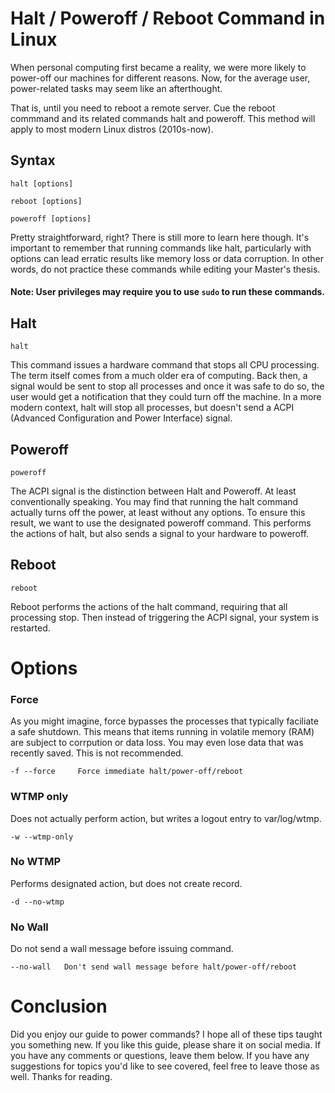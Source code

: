 # Halt / Poweroff / Reboot Command in Linux

When personal computing first became a reality, we were more likely to power-off our machines for different reasons. Now, for the average user, power-related tasks may seem like an afterthought.

That is, until you need to reboot a remote server. Cue the reboot commmand and its related commands halt and poweroff.
This method will apply to most modern Linux distros (2010s-now).

## Syntax
```
halt [options]
```
```
reboot [options]
```
```
poweroff [options]
```

Pretty straightforward, right? There is still more to learn here though. It's important to remember that running commands like halt, particularly with options can lead erratic results like memory loss or data corruption. In other words, do not practice these commands while editing your Master's thesis.

#### Note: User privileges may require you to use `sudo` to run these commands.  


## Halt
```
halt
```
This command issues a hardware command that stops all CPU processing. The term itself comes from a much older era of computing. Back then, a signal would be sent to stop all processes and once it was safe to do so, the user would get a notification that they could turn off the machine. In a more modern context, halt will stop all processes, but doesn't send a ACPI (Advanced Configuration and Power Interface) signal. 


## Poweroff
```
poweroff  
```
The ACPI signal is the distinction between Halt and Poweroff. At least conventionally speaking. You may find that running the halt command actually turns off the power, at least without any options. To ensure this result, we want to use the designated poweroff command. This performs the actions of halt, but also sends a signal to your hardware to poweroff.

## Reboot
```
reboot    
```
Reboot performs the actions of the halt command, requiring that all processing stop. Then instead of triggering the ACPI signal, your system is restarted. 


# Options
### Force
As you might imagine, force bypasses the processes that typically faciliate a safe shutdown. This means that items running in volatile memory (RAM) are subject to corrpution or data loss. You may even lose data that was recently saved. This is not recommended. 
```
-f --force     Force immediate halt/power-off/reboot
```

### WTMP only
Does not actually perform action, but writes a logout entry to var/log/wtmp.
```
-w --wtmp-only 
```

### No WTMP
Performs designated action, but does not create record.
```
-d --no-wtmp   
```

### No Wall
Do not send a wall message before issuing command.
```
--no-wall   Don't send wall message before halt/power-off/reboot
```

# Conclusion
Did you enjoy our guide to power commands? I hope all of these tips taught you something new. If you like this guide, please share it on social media. If you have any comments or questions, leave them below. If you have any suggestions for topics you'd like to see covered, feel free to leave those as well. Thanks for reading. 